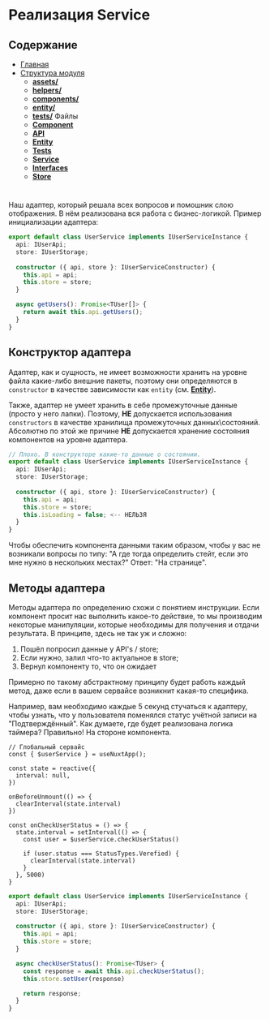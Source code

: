 # **Реализация Service**

## **Содержание**

- [Главная](README.md)
- [Структура модуля](../directories/README.md)
  - [**assets/**](../directories/assets.md)
  - [**helpers/**](../directories/helpers.md)
  - [**components/**](../directories/components.md)
  - [**entity/**](../directories/entity.md)
  - [**tests/**](../directories/tests.md)
Файлы
  - [**Component**](component.md)
  - [**API**](api.md)
  - [**Entity**](entity.md)
  - [**Tests**](tests.md)
  - [**Service**](service.md)
  - [**Interfaces**](interfaces.md)
  - [**Store**](store.md)

#

Наш адаптер, который решала всех вопросов и помошник слою отображения. В нём реализована вся работа с бизнес-логикой. Пример инициализации адаптера:

```typescript
export default class UserService implements IUserServiceInstance {
  api: IUserApi;
  store: IUserStorage;
  
  constructor ({ api, store }: IUserServiceConstructor) {
    this.api = api;
    this.store = store;
  }

  async getUsers(): Promise<TUser[]> {
    return await this.api.getUsers();
  }
}
```

## **Конструктор адаптера**

Адаптер, как и сущность, не имеет возможности хранить на уровне файла какие-либо внешние пакеты, поэтому они определяются в `constructor` в качестве зависимости как `entity` (см. [**Entity**](files/entity.md)).

Также, адаптер не умеет хранить в себе промежуточные данные (просто у него лапки). Поэтому, **НЕ** допускается использования `constructors` в качестве хранилища промежуточных данных\состояний. Абсолютно по этой же причине **НЕ** допускается хранение состояния компонентов на уровне адаптера.

```typescript
// Плохо. В конструкторе какие-то данные о состоянии.
export default class UserService implements IUserServiceInstance {
  api: IUserApi;
  store: IUserStorage;
  
  constructor ({ api, store }: IUserServiceConstructor) {
    this.api = api;
    this.store = store;
    this.isLoading = false; <-- НЕЛЬЗЯ
  }
}
```

Чтобы обеспечить компонента данными таким образом, чтобы у вас не возникали вопросы по типу: "А где тогда определить стейт, если это мне нужно в нескольких местах?" Ответ: "На странице".

## **Методы адаптера**

Методы адаптера по определению схожи с понятием инструкции. Если компонент просит нас выполнить какое-то действие, то мы производим некоторые манипуляции, которые необходимы для получения и отдачи результата. В принципе, здесь не так уж и сложно:

1. Пошёл попросил данные у API's / store;
2. Если нужно, залил что-то актуальное в store;
3. Вернул компоненту то, что он ожидает

Примерно по такому абстрактному принципу будет работь каждый метод, даже если в вашем сервайсе возникнит какая-то специфика.

Например, вам необходимо каждые 5 секунд стучаться к адаптеру, чтобы узнать, что у пользователя поменялся статус учётной записи на "Подтверждённый". Как думаете, где будет реализована логика таймера? Правильно! На стороне компонента.

```vue
// Глобальный сервайс
const { $userService } = useNuxtApp();

const state = reactive({
  interval: null,
})

onBeforeUnmount(() => {
  clearInterval(state.interval)
})

const onCheckUserStatus = () => {
  state.interval = setInterval(() => {
    const user = $userService.checkUserStatus()

    if (user.status === StatusTypes.Verefied) {
      clearInterval(state.interval)
    }
  }, 5000)
}
```

```typescript
export default class UserService implements IUserServiceInstance {
  api: IUserApi;
  store: IUserStorage;
  
  constructor ({ api, store }: IUserServiceConstructor) {
    this.api = api;
    this.store = store;
  }

  async checkUserStatus(): Promise<TUser> {
    const response = await this.api.checkUserStatus();
    this.store.setUser(response)

    return response;
  }
}
```
